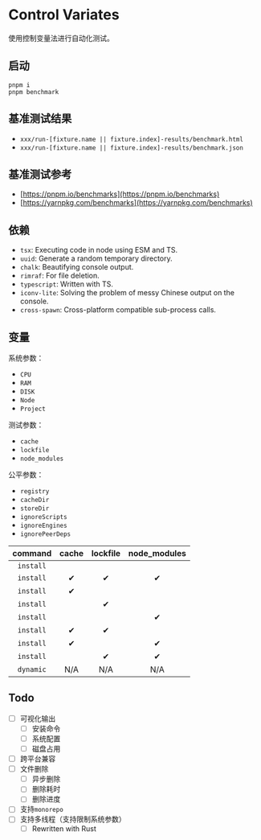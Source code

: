 # Control Variates

使用控制变量法进行自动化测试。

## 启动

```shell
pnpm i
pnpm benchmark
```

## 基准测试结果

- `xxx/run-[fixture.name || fixture.index]-results/benchmark.html`
- `xxx/run-[fixture.name || fixture.index]-results/benchmark.json`

## 基准测试参考

- [https://pnpm.io/benchmarks](https://pnpm.io/benchmarks)
- [https://yarnpkg.com/benchmarks](https://yarnpkg.com/benchmarks)

## 依赖

- `tsx`: Executing code in node using ESM and TS.
- `uuid`: Generate a random temporary directory.
- `chalk`: Beautifying console output.
- `rimraf`: For file deletion.
- `typescript`: Written with TS.
- `iconv-lite`: Solving the problem of messy Chinese output on the console.
- `cross-spawn`: Cross-platform compatible sub-process calls.

## 变量

系统参数：

- `CPU`
- `RAM`
- `DISK`
- `Node`
- `Project`

测试参数：

- `cache`
- `lockfile`
- `node_modules`

公平参数：

- `registry`
- `cacheDir`
- `storeDir`
- `ignoreScripts`
- `ignoreEngines`
- `ignorePeerDeps`

|  command  | cache | lockfile | node_modules |
| :-------: | :---: | :------: | :----------: |
| `install` |       |          |              |
| `install` |   ✔   |    ✔     |      ✔       |
| `install` |   ✔   |          |              |
| `install` |       |    ✔     |              |
| `install` |       |          |      ✔       |
| `install` |   ✔   |    ✔     |              |
| `install` |   ✔   |          |      ✔       |
| `install` |       |    ✔     |      ✔       |
| `dynamic` |  N/A  |   N/A    |     N/A      |

## Todo

- [ ] 可视化输出
  - [ ] 安装命令
  - [ ] 系统配置
  - [ ] 磁盘占用
- [ ] 跨平台兼容
- [ ] 文件删除
  - [ ] 异步删除
  - [ ] 删除耗时
  - [ ] 删除进度
- [ ] 支持`monorepo`
- [ ] 支持多线程（支持限制系统参数）
  - [ ] Rewritten with Rust
